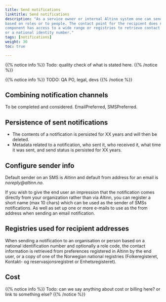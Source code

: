 ```yaml
---
title: Send notifications
linktitle: Send notifications
description: "As a service owner or internal Altinn system one can send notifications to people in organisations
based on roles or to people. The contact point for the recipient does not need to be known, as the Notification 
component has access to a wide range or registries to retrieve contact information given an organisation number
or a national identity number." 
tags: [notifications]
weight: 30
toc: true

---
```


{{% notice info %}}
Todo: quality check of what is stated here. 
{{% /notice %}}



{{% notice info %}}
TODO: QA PO, legal, devs
{{% /notice %}}


## Combining notification channels

To be completed and considered. EmailPreferred, SMSPreferred. 

## Persistence of sent notifications

- The contents of a notification is persisted for XX years and will then be deleted. 
- Metadata related to a notification, who sent it, who received it, what time it was sent, 
and send status is persisted for XX years. 

## Configure sender info 

Default sender on an SMS is _Altinn_ and default from address for an email
is _noreply@altinn.no_. 

If you wish to give the end user an impression that the notification comes 
directly from your organization rather than via Altinn, you can register a short name (max 10 chars) 
which can be used as the sender of SMSs notifications. As well as set up one or more e-mails to use 
as the from address when sending an email notification. 


## Registries used for recipient addresses

When sending a notification to an organisation or person based on a national identification number
and optionally a role code, the contact information is retrieved from preferences registered in Altinn by the end user, or a 
copy of one of the Norwegian national registries (Folkeregisteret, Kontakt- og reservasjonsregistret
or Enhetsregisteret).

## Cost
{{% notice info %}}
Todo: can we say anything about cost or billing here? or link to something else? 
{{% /notice %}}
